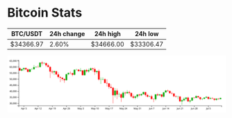 # Bitcoin Stats

BTC/USDT|24h change|24h high|24h low|
|---|---|---|---|
|$34366.97|2.60%|$34666.00|$33306.47|

<img src="./chart.svg">
